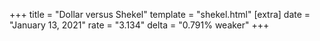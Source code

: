 +++
title = "Dollar versus Shekel"
template = "shekel.html"
[extra]
date = "January 13, 2021"
rate = "3.134"
delta = "0.791% weaker"
+++
